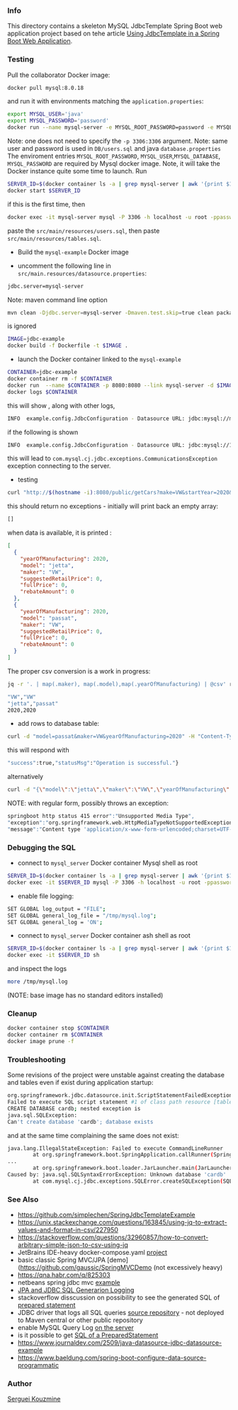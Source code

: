 ### Info

This directory contains a skeleton MySQL JdbcTemplate Spring Boot web application project based on tehe article [Using JdbcTemplate in a Spring Boot Web Application](https://www.codeproject.com/Articles/1269020/Using-JdbcTemplate-in-a-Spring-Boot-Web-Applicatio).

### Testing

Pull the collaborator Docker image:

```sh
docker pull mysql:8.0.18
```
and run it with environments matching the `application.properties`:
```sh
export MYSQL_USER='java'
export MYSQL_PASSWORD='password'
docker run --name mysql-server -e MYSQL_ROOT_PASSWORD=password -e MYSQL_USER=$MYSQL_USER -e MYSQL_DATABASE=test -e MYSQL_PASSWORD=$MYSQL_PASSWORD -d mysql:8.0.18
```
Note: one does not need to specify the `-p 3306:3306` argument.  Note: same user and password is used in `DB/users.sql` and java `database.properties`
The enviroment entries `MYSQL_ROOT_PASSWORD`, `MYSQL_USER`,`MYSQL_DATABASE`, `MYSQL_PASSWORD` are required by Mysql docker image.
Note, it will take the Docker instance  quite some time to launch.
Run
```sh
SERVER_ID=$(docker container ls -a | grep mysql-server | awk '{print $1}')
docker start $SERVER_ID
```
if this is the first time, then
```sh
docker exec -it mysql-server mysql -P 3306 -h localhost -u root -ppassword
```
paste the `src/main/resources/users.sql`, then paste `src/main/resources/tables.sql`.

* Build the `mysql-example` Docker image

* uncomment the following line in `src/main.resources/datasource.properties`:
```sh
jdbc.server=mysql-server
```
Note: maven command line option
```sh
mvn clean -Djdbc.server=mysql-server -Dmaven.test.skip=true clean package
```
is ignored
```sh
IMAGE=jdbc-example
docker build -f Dockerfile -t $IMAGE .
```
* launch the Docker container linked to the `mysql-example`
```sh
CONTAINER=jdbc-example
docker container rm -f $CONTAINER
docker run  --name $CONTAINER -p 8080:8080 --link mysql-server -d $IMAGE
docker logs $CONTAINER
```
this will show , along with other logs,
```sh
INFO  example.config.JdbcConfiguration - Datasource URL: jdbc:mysql://mysql-server:3306/cardb?characterEncoding=UTF-8&rewriteBatchedStatements=true
```
if the following is shown
```sh
INFO  example.config.JdbcConfiguration - Datasource URL: jdbc:mysql://127.0.0.1:3306/cardb?characterEncoding=UTF-8&rewriteBatchedStatements=true
```
this will lead to `com.mysql.cj.jdbc.exceptions.CommunicationsException`
 exception connecting to the server.
* testing
```sh
curl "http://$(hostname -i):8080/public/getCars?make=VW&startYear=2020&endYear=2020" |jq -r "." | tee result.json
```
this should return no exceptions - initially will print back an empty array:
```sh
[]
```
when data is available, it is printed :
```json
[
  {
    "yearOfManufacturing": 2020,
    "model": "jetta",
    "maker": "VW",
    "suggestedRetailPrice": 0,
    "fullPrice": 0,
    "rebateAmount": 0
  },
  {
    "yearOfManufacturing": 2020,
    "model": "passat",
    "maker": "VW",
    "suggestedRetailPrice": 0,
    "fullPrice": 0,
    "rebateAmount": 0
  }
]
```
The proper csv conversion is a work in progress:
```sh
jq -r '. | map(.maker), map(.model),map(.yearOfManufacturing) | @csv' result.json
```
```sh
"VW","VW"
"jetta","passat"
2020,2020
```
* add rows to database table:
```sh
curl -d "model=passat&maker=VW&yearOfManufacturing=2020" -H "Content-Type: application/x-www-form-urlencoded" -X POST "http://$(hostname -i):8080/public/addCar" 2>/dev/null
```
this will respond with
```sh
"success":true,"statusMsg":"Operation is successful."}
```
alternatively

```sh
curl -d "{\"model\":\"jetta\",\"maker\":\"VW\",\"yearOfManufacturing\":\"2020\"}" -H "Content-Type: application/json" -X POST "http://$(hostname -i):8080/public/addCarJSON" 2>/dev/null
```
NOTE: with regular form, possibly throws an exception:
```sh
springboot http status 415 error":"Unsupported Media Type",
"exception":"org.springframework.web.HttpMediaTypeNotSupportedException",
"message":"Content type 'application/x-www-form-urlencoded;charset=UTF-8' not supported"
```

### Debugging the SQL

* connect to `mysql_server` Docker container Mysql shell as root
```sh
SERVER_ID=$(docker container ls -a | grep mysql-server | awk '{print $1}')
docker exec -it $SERVER_ID mysql -P 3306 -h localhost -u root -ppassword
```
* enable file logging:
```sh
SET GLOBAL log_output = "FILE";
SET GLOBAL general_log_file = "/tmp/mysql.log";
SET GLOBAL general_log = 'ON';
```
* connect to `mysql_server` Docker container ash shell as root
```sh
SERVER_ID=$(docker container ls -a | grep mysql-server | awk '{print $1}')
docker exec -it $SERVER_ID sh
```
and inspect the logs
```sh
more /tmp/mysql.log
```
(NOTE: base image has no standard editors installed)
### Cleanup
```sh
docker container stop $CONTAINER
docker container rm $CONTAINER
docker image prune -f
```
### Troubleshooting

Some revisions of the project were unstable against creating the database and tables even if exist during application startup:
```sh
org.springframework.jdbc.datasource.init.ScriptStatementFailedException: 
Failed to execute SQL script statement #1 of class path resource [tables.sql]: 
CREATE DATABASE cardb; nested exception is 
java.sql.SQLException: 
Can't create database 'cardb'; database exists
```
and at the same time complaining the same does not exist:
```sh
java.lang.IllegalStateException: Failed to execute CommandLineRunner
        at org.springframework.boot.SpringApplication.callRunner(SpringApplication.java:735) [spring-boot-1.5.4.RELEASE.jar!/:1.5.4.RELEASE]
...
        at org.springframework.boot.loader.JarLauncher.main(JarLauncher.java:51) [app.jar:0.6.1-SNAPSHOT]
Caused by: java.sql.SQLSyntaxErrorException: Unknown database 'cardb'
        at com.mysql.cj.jdbc.exceptions.SQLError.createSQLException(SQLError.java:120) ~[mysql-connector-java-8.0.18.jar!/:8.0.18]
```
### See Also

 * https://github.com/simplechen/SpringJdbcTemplateExample
 * https://unix.stackexchange.com/questions/163845/using-jq-to-extract-values-and-format-in-csv/227950
 * https://stackoverflow.com/questions/32960857/how-to-convert-arbitrary-simple-json-to-csv-using-jq
 * JetBrains IDE-heavy docker-compose.yaml [project](https://github.com/IdeaUJetBrains/SpringBootDockerDemoDebug)
 * basic classic Spring MVC/JPA [demo](https://github.com/gaussic/SpringMVCDemo  (not excessively heavy) 
 * https://qna.habr.com/q/825303
 * netbeans spring jdbc mvc [example](https://github.com/hendrosteven/springmvc-jdbc-sample)
  * [JPA and JDBC SQL Generarion Logging](https://www.baeldung.com/sql-logging-spring-boot)
  * stackoverflow disscussion on possibility to see the generated SQL of [prepared statement](https://stackoverflow.com/questions/2382532/how-can-i-get-the-sql-of-a-preparedstatement)
  * JDBC driver that logs all SQL queries [source repository](https://github.com/rbloom/jdbcLogDriver) - not deployed to Maven central or other public repository
  * enable MySQL Query Log [on the server](https://stackoverflow.com/questions/6479107/how-to-enable-mysql-query-log)
  * is it possible to get [SQL of a PreparedStatement](https://stackoverflow.com/questions/2382532/how-can-i-get-the-sql-of-a-preparedstatement)
  * https://www.journaldev.com/2509/java-datasource-jdbc-datasource-example
  * https://www.baeldung.com/spring-boot-configure-data-source-programmatic
### Author
[Serguei Kouzmine](kouzmine_serguei@yahoo.com)



